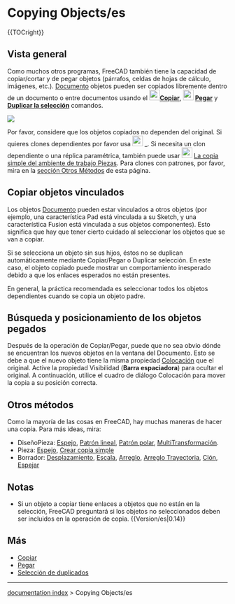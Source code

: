 # Copying Objects/es
{{TOCright}}

## Vista general 

Como muchos otros programas, FreeCAD también tiene la capacidad de copiar/cortar y de pegar objetos (párrafos, celdas de hojas de cálculo, imágenes, etc.). [Documento](Document_structure/es.md) objetos pueden ser copiados libremente dentro de un documento o entre documentos usando el **<img src="images/Std_Copy.svg" width=24px>[Copiar](Std_Copy/es.md)**, **<img src="images/Std_Paste.svg" width=24px> [Pegar](Std_Paste/es.md)** y **[Duplicar la selección](Std_DuplicateSelection/es.md)** comandos.

![](images/Copy_past_duplicate.png )

Por favor, considere que los objetos copiados no dependen del original. Si quieres clones dependientes por favor usa <img alt="" src=images/Draft_Clone.svg  style="width:24px;"> _. Si necesita un clon dependiente o una réplica paramétrica, también puede usar <img alt="" src=images/Part_SimpleCopy.svg  style="width:24px;"> [ La copia simple del ambiente de trabajo Piezas](Part_SimpleCopy/es.md). Para clones con patrones, por favor, mira en la [ sección Otros Métodos](Copying_Objects/es#Otros_Métodos.md) de esta página.

## Copiar objetos vinculados 

Los objetos [Documento](Document_structure/es.md) pueden estar vinculados a otros objetos (por ejemplo, una característica Pad está vinculada a su Sketch, y una característica Fusion está vinculada a sus objetos componentes). Esto significa que hay que tener cierto cuidado al seleccionar los objetos que se van a copiar.

Si se selecciona un objeto sin sus hijos, éstos no se duplican automáticamente mediante Copiar/Pegar o Duplicar selección. En este caso, el objeto copiado puede mostrar un comportamiento inesperado debido a que los enlaces esperados no están presentes.

En general, la práctica recomendada es seleccionar todos los objetos dependientes cuando se copia un objeto padre.

## Búsqueda y posicionamiento de los objetos pegados 

Después de la operación de Copiar/Pegar, puede que no sea obvio dónde se encuentran los nuevos objetos en la ventana del Documento. Esto se debe a que el nuevo objeto tiene la misma propiedad [Colocación](Placement/es.md) que el original. Active la propiedad Visibilidad (**Barra espaciadora**) para ocultar el original. A continuación, utilice el cuadro de diálogo Colocación para mover la copia a su posición correcta.


<div class="mw-translate-fuzzy">

## Otros métodos 

Como la mayoría de las cosas en FreeCAD, hay muchas maneras de hacer una copia. Para más ideas, mira:

-   DiseñoPieza: [Espejo](PartDesign_Mirrored/es.md), [Patrón lineal](PartDesign_LinearPattern/es.md), [Patrón polar](PartDesign_PolarPattern/es.md), [MultiTransformación](PartDesign_MultiTransform/es.md).
-   Pieza: [Espejo](Part_Mirror/es.md), [Crear copia simple](Part_SimpleCopy/es.md)
-   Borrador: [Desplazamiento](Draft_Offset/es.md), [Escala](Draft_Scale/es.md), [Arreglo](Draft_Array/es.md), [Arreglo Trayectoria](Draft_PathArray/es.md), [Clón](Draft_Clone/es.md), [Espejar](Draft_Mirror/es.md)


</div>

## Notas

-   Si un objeto a copiar tiene enlaces a objetos que no están en la selección, FreeCAD preguntará si los objetos no seleccionados deben ser incluidos en la operación de copia. {{Version/es|0.14}}

## Más

-   [Copiar](Std_Copy/es.md)
-   [Pegar](Std_Paste/es.md)
-   [Selección de duplicados](Std_DuplicateSelection/es.md)

---
[documentation index](../README.md) > Copying Objects/es

